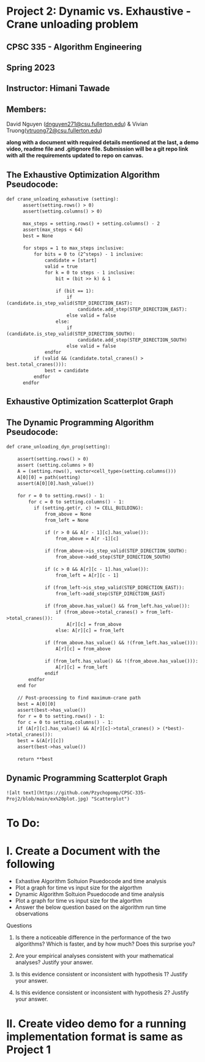 # Project 2: Dynamic vs. Exhaustive - Crane unloading problem
## CPSC 335 - Algorithm Engineering
## Spring 2023
## Instructor: Himani Tawade
## Members:
 David Nguyen (dnguyen271@csu.fullerton.edu) & Vivian Truong(vtruong72@csu.fullerton.edu)

**along with a document with required details mentioned at the last, a demo video, readme file and .gitignore file. Submission will be a git repo link with all the requirements updated to repo on canvas.**



## The Exhaustive Optimization Algorithm Pseudocode:
    
    def crane_unloading_exhasutive (setting):
          assert(setting.rows() > 0)
          assert(setting.columns() > 0)
          
          max_steps = setting.rows() + setting.columns() - 2
          assert(max_steps < 64)
          best = None
          
          for steps = 1 to max_steps inclusive:
              for bits = 0 to (2^steps) - 1 inclusive:
                  candidate = [start]
                  valid = true
                  for k = 0 to steps - 1 inclusive:
                      bit = (bit >> k) & 1
                      
                      if (bit == 1):
                          if (candidate.is_step_valid(STEP_DIRECTION_EAST):
                              candidate.add_step(STEP_DIRECTION_EAST):
                          else valid = false
                      else:
                          if (candidate.is_step_valid(STEP_DIRECTION_SOUTH):
                              candidate.add_step(STEP_DIRECTION_SOUTH)
                          else valid = false
                  endfor
              if (valid && (candidate.total_cranes() > best.total_cranes())):
                  best = candidate
              endfor
          endfor
## Exhaustive Optimization Scatterplot Graph

## The Dynamic Programming Algorithm Pseudocode:
    
    def crane_unloading_dyn_prog(setting):
    
        assert(setting.rows() > 0)
        assert (setting.columns > 0)
        A = (setting.rows(), vector<cell_type>(setting.columns()))
        A[0][0] = path(setting)
        assert(A[0][0].hash_value())
        
        for r = 0 to setting.rows() - 1:
            for c = 0 to setting.columns() - 1:
              if (setting.get(r, c) != CELL_BUILDING):
                  from_above = None
                  from_left = None
                  
                  if (r > 0 && A[r - 1][c].has_value()):
                      from_above = A[r -1][c]
                      
                  if (from_above->is_step_valid(STEP_DIRECTION_SOUTH):
                      from_above->add_step(STEP_DIRECTION_SOUTH)
                      
                  if (c > 0 && A[r][c - 1].has_value()):
                      from_left = A[r][c - 1]
                      
                  if (from_left->is_step_valid(STEP_DIRECTION_EAST)):
                      from_left->add_step(STEP_DIRECTION_EAST)
                      
                  if (from_above.has_value() && from_left.has_value()):
                      if (from_above->total_cranes() > from_left->total_cranes()):
                          A[r][c] = from_above
                      else: A[r][c] = from_left
                      
                  if (from_above.has_value() && !(from_left.has_value())):
                      A[r][c] = from_above
                      
                  if (from_left.has_value() && !(from_above.has_value())):
                      A[r][c] = from_left
                  endif
            endfor
        end for
        
        // Post-processing to find maximum-crane path
        best = A[0][0]
        assert(best->has_value())
        for r = 0 to setting.rows() - 1:
        for c = 0 to setting.columns() - 1:
        if (A[r][c].has_value() && A[r][c]->total_cranes() > (*best)->total_cranes()):
        best = &(A[r][c])
        assert(best->has_value())

        return **best
        
## Dynamic Programming Scatterplot Graph
    ![alt text](https://github.com/Pzychopomp/CPSC-335-Proj2/blob/main/ex%20plot.jpg) "Scatterplot")
# To Do:

# I. Create a Document with the following 
- Exhastive Algorithm Soltuion Psuedocode and time analysis
- Plot a graph for time vs input size for the algorthm
- Dynamic Algorithm Soltuion Psuedocode and time analysis
- Plot a graph for time vs input size for the algorthm
- Answer the below question based on the algorithm run time observations

Questions
1.	Is there a noticeable difference in the performance of the two algorithms? Which is faster, and by how much? Does this surprise you?

2.	Are your empirical analyses consistent with your mathematical analyses? Justify your answer.

3.	Is this evidence consistent or inconsistent with hypothesis 1? Justify your answer.

4.	Is this evidence consistent or inconsistent with hypothesis 2? Justify your answer.


# II. Create video demo for a running implementation format is same as Project 1


